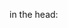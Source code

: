 in the head:
<!--
<link rel="stylesheet" href="https://fakhrul62.github.io/icons/css/fontawesome.css">       
( Use this one all the time and use only one link from the below. Sometime multiple link doesn't work )

<link rel="stylesheet" href="https://fakhrul62.github.io/icons/css/brands.css">
<link rel="stylesheet" href="https://fakhrul62.github.io/icons/css/brands.min.css">
<link rel="stylesheet" href="https://fakhrul62.github.io/icons/css/duotone.css">
<link rel="stylesheet" href="https://fakhrul62.github.io/icons/css/duotone.min.css">
<link rel="stylesheet" href="https://fakhrul62.github.io/icons/css/light.css">
<link rel="stylesheet" href="https://fakhrul62.github.io/icons/css/light.min.css">
<link rel="stylesheet" href="https://fakhrul62.github.io/icons/css/regular.css">
<link rel="stylesheet" href="https://fakhrul62.github.io/icons/css/regular.min.css">
<link rel="stylesheet" href="https://fakhrul62.github.io/icons/css/sharp-light.css">
<link rel="stylesheet" href="https://fakhrul62.github.io/icons/css/sharp-light.min.css">
<link rel="stylesheet" href="https://fakhrul62.github.io/icons/css/sharp-regular.css">
<link rel="stylesheet" href="https://fakhrul62.github.io/icons/css/sharp-regular.min.css">
<link rel="stylesheet" href="https://fakhrul62.github.io/icons/css/sharp-solid.css">
<link rel="stylesheet" href="https://fakhrul62.github.io/icons/css/sharp-solid.min.css">
<link rel="stylesheet" href="https://fakhrul62.github.io/icons/css/sharp-thin.css">
<link rel="stylesheet" href="https://fakhrul62.github.io/icons/css/sharp-thin.min.css">
<link rel="stylesheet" href="https://fakhrul62.github.io/icons/css/solid.css">
<link rel="stylesheet" href="https://fakhrul62.github.io/icons/css/solid.min.css">
<link rel="stylesheet" href="https://fakhrul62.github.io/icons/css/svg-with-js.css">
<link rel="stylesheet" href="https://fakhrul62.github.io/icons/css/svg-with-js.min.css">
<link rel="stylesheet" href="https://fakhrul62.github.io/icons/css/thin.css">
<link rel="stylesheet" href="https://fakhrul62.github.io/icons/css/thin.min.css">
<link rel="stylesheet" href="https://fakhrul62.github.io/icons/css/v4-font-face.css">
<link rel="stylesheet" href="https://fakhrul62.github.io/icons/css/v4-font-face.min.css">
<link rel="stylesheet" href="https://fakhrul62.github.io/icons/css/v4-shims.css">
<link rel="stylesheet" href="https://fakhrul62.github.io/icons/css/v4-shims.min.css">
<link rel="stylesheet" href="https://fakhrul62.github.io/icons/css/v5-font-face.css">
<link rel="stylesheet" href="https://fakhrul62.github.io/icons/css/v5-font-face.min.css">


at the bottom:
<script src="https://fakhrul62.github.io/icons/js/fontawesome.js"></script>
( Use this one all the time and use only one link from the below. Sometime multiple link doesn't work )
<script src="https://fakhrul62.github.io/icons/js/sharp-thin.js"></script>

-->
